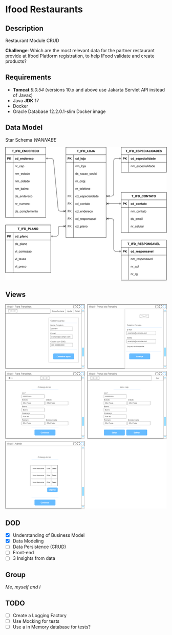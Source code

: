 # Ifood Restaurants

## Description

Restaurant Module CRUD

**Challenge**:
Which are the most relevant data for the partner restaurant provide at Ifood Platform registration, to help IFood validate and create products?

## Requirements

- **Tomcat** _9.0.54_ (versions 10.x and above use Jakarta Servlet API instead of Javax)
- Java **JDK** 17
- Docker
- Oracle Database 12.2.0.1-slim Docker image

## Data Model

Star Schema _WANNABE_

![Data Model](diagrams/relational-model.drawio.svg)

## Views

![Data Model](wireframe/views.png)

## DOD

- [x] Understanding of Business Model
- [x] Data Modeling
- [ ] Data Persistence (CRUD)
- [ ] Front-end
- [ ] 3 Insights from data

## Group

_Me, myself and I_

## TODO

- [ ] Create a Logging Factory
- [ ] Use Mocking for tests
- [ ] Use a in Memory database for tests?
